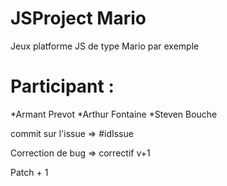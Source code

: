 # JSProject Mario

Jeux platforme JS de type Mario par exemple

# Participant :

  *Armant Prevot
  *Arthur Fontaine
  *Steven Bouche

commit sur l'issue => #idIssue   

Correction de bug => correctif v+1   

Patch + 1   


